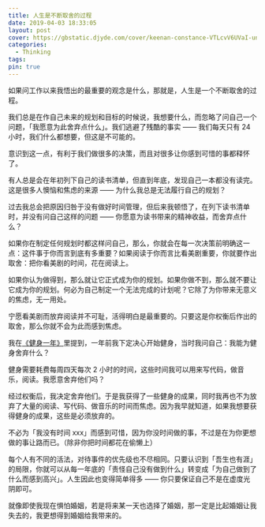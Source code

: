 ```yaml
---
title: 人生是不断取舍的过程
date: 2019-04-03 18:33:05
layout: post
cover: https://gbstatic.djyde.com/cover/keenan-constance-VTLcvV6UVaI-unsplash.jpg?x-oss-process=style/cover
categories:
  - Thinking
tags:
pin: true
---
```


如果问工作以来我悟出的最重要的观念是什么，那就是，人生是一个不断取舍的过程。

我们总是在作自己未来的规划和目标的时候说，我想要什么，而忽略了问自己一个问题，「我愿意为此舍弃点什么」。我们逃避了残酷的事实 —— 我们每天只有 24 小时，我们什么都想要，但这是不可能的。

意识到这一点，有利于我们做很多的决策，而且对很多让你感到可惜的事都释怀了。

有人总是会在年初列下自己的读书清单，但直到年底，发现自己一本都没有读完。这是很多人懊恼和焦虑的来源 —— 为什么我总是无法履行自己的规划？

过去我总会把原因归咎于没有做好时间管理，但后来我顿悟了，在列下读书清单时，并没有问自己这样的问题 —— 你愿意为读书带来的精神收益，而舍弃点什么？

如果你在制定任何规划时都这样问自己，那么，你就会在每一次决策前明确这一点：这件事于你而言到底有多重要？如果阅读于你而言比看美剧重要，你就要作出取舍：把你看美剧的时间，花在阅读上。

如果你认为做得到，那么就让它正式成为你的规划。如果你做不到，那么就不要让它成为你的规划。何必为自己制定一个无法完成的计划呢？它除了为你带来无意义的焦虑，无一用处。

宁愿看美剧而放弃阅读并不可耻，活得明白是最重要的。只要这是你权衡后作出的取舍，那么你就不会为此而感到焦虑。

我在[《健身一年》](/blog/one-year-of-bulking)里提到，一年前我下定决心开始健身，当时我问自己：我能为健身舍弃什么？

健身需要耗费每周四天每次 2 小时的时间，这些时间我可以用来写代码，做音乐，阅读。我愿意舍弃他们吗？

经过权衡后，我决定舍弃他们。于是我获得了一些健身的成果，同时我再也不为放弃了大量的阅读、写代码、做音乐的时间而焦虑。因为我早就知道，如果我想要获得健身的成果，这些是必须放弃的。

不必为「我没有时间 xxx」而感到可惜，因为你没时间做的事，不过是在为你更想做的事让路而已。（除非你把时间都花在偷懒上）

每个人有不同的活法，对待事件的优先级也不尽相同。只要认识到「吾生也有涯」的局限，你就可以从每一年底的「责怪自己没有做到什么」转变成「为自己做到了什么而感到高兴」。人生因此也变得简单得多 —— 你只要保证自己不是在虚度光阴即可。

就像即使我现在惧怕婚姻，若是将来某一天也选择了婚姻，那一定是比起婚姻让我失去的，我更想得到婚姻给我带来的。